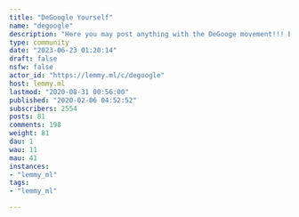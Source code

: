 ```yaml
---
title: "DeGoogle Yourself" 
name: "degoogle"
description: "Here you may post anything with the DeGooge movement!!! Enjoy killing Google's Empire!!"
type: community
date: "2023-06-23 01:20:14"
draft: false
nsfw: false
actor_id: "https://lemmy.ml/c/degoogle"
host: lemmy.ml
lastmod: "2020-08-31 00:56:00"
published: "2020-02-06 04:52:52"
subscribers: 2554
posts: 81
comments: 198
weight: 81
dau: 1
wau: 11
mau: 41
instances:
- "lemmy_ml"
tags: 
- "lemmy_ml"

---
```

